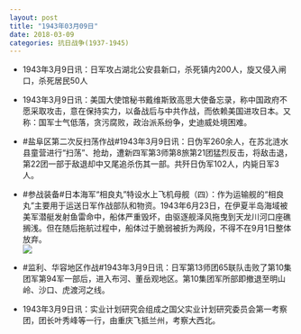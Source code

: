 ```yaml
---
layout: post
title: "1943年03月09日"
date: 2018-03-09
categories: 抗日战争(1937-1945)
---
```


<meta name="referrer" content="no-referrer" />

- 1943年3月9日讯：日军攻占湖北公安县新口，杀死镇内200人，旋又侵入闸口，杀死居民50人 

- 1943年3月9日讯：美国大使馆秘书戴维斯致高思大使备忘录，称中国政府不愿采取攻击，意在保持实力，以备战后与中共作战，而依赖美国进攻日本。又称：国军士气低落，贪污腐败，政治派系纷争，史迪威处境困难。 

- #盐阜区第二次反扫荡作战#1943年3月9日讯：日伪军260余人，在苏北涟水县童营进行“扫荡”、抢劫，遭新四军第3师第8旅第21团猛烈反击，将敌击退，第22团一部于敌退却中又尾追杀伤其一部。共歼日伪军102人，内毙日军3人。 

- #参战装备#日本海军“相良丸”特设水上飞机母舰（四）：作为运输舰的“相良丸”主要用于运送日军作战部队和物资。1943年6月23日，在伊夏半岛海域被美军潜艇发射鱼雷命中，船体严重毁坏，由驱逐舰泽风拖曳到天龙川河口座礁搁浅。但在随后拖航过程中，船体过于脆弱被折为两段，不得不在9月1日整体放弃。 <br/><img src="https://wx2.sinaimg.cn/large/aca367d8ly1fp6c3tyn42j20dc08ggnb.jpg" />

- #监利、华容地区作战#1943年3月9日讯：日军第13师团65联队击败了第10集团军第94军一部后，进入布河、董岳观地区。第10集团军所部即撤退至明山岭、沙口、虎渡河之线。 

- 1943年3月9日讯：实业计划研究会组成之国父实业计划研究委员会第一考察团，团长叶秀峰等一行，由重庆飞抵兰州，考察大西北。 

